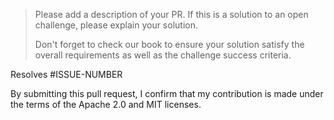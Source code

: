 > Please add a description of your PR.
> If this is a solution to an open challenge, please explain your solution.
>
> Don't forget to check our book to ensure your solution satisfy the overall
> requirements as well as the challenge success criteria.
>

Resolves #ISSUE-NUMBER

By submitting this pull request, I confirm that my contribution is made under the terms of the Apache 2.0 and MIT licenses.
